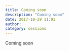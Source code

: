 ```yaml
---
title: Coming soon
description: "Coming soon"
date: 2017-10-29 11:01
author:
category: sessions
---
```

Coming soon